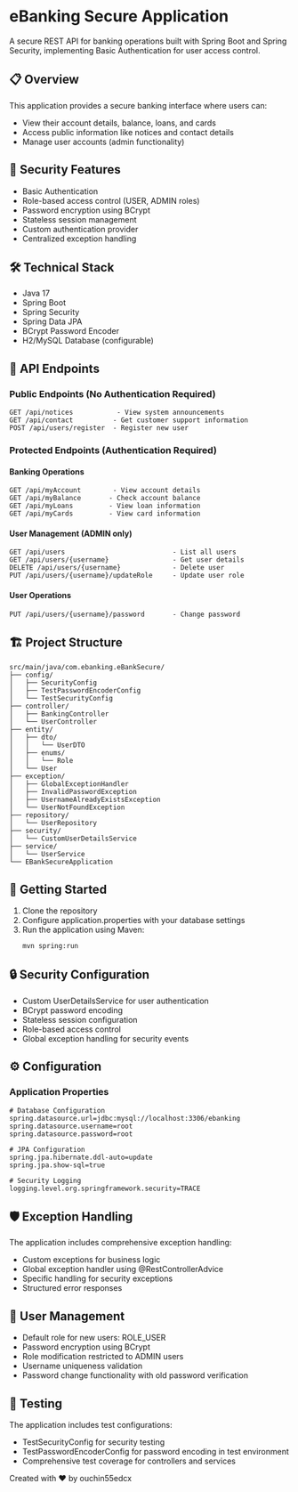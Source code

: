 # eBanking Secure Application

A secure REST API for banking operations built with Spring Boot and Spring Security, implementing Basic Authentication for user access control.

## 📋 Overview

This application provides a secure banking interface where users can:
- View their account details, balance, loans, and cards
- Access public information like notices and contact details
- Manage user accounts (admin functionality)

## 🔐 Security Features

- Basic Authentication
- Role-based access control (USER, ADMIN roles)
- Password encryption using BCrypt
- Stateless session management
- Custom authentication provider
- Centralized exception handling

## 🛠️ Technical Stack

- Java 17
- Spring Boot
- Spring Security
- Spring Data JPA
- BCrypt Password Encoder
- H2/MySQL Database (configurable)

## 🔄 API Endpoints

### Public Endpoints (No Authentication Required)

```
GET /api/notices           - View system announcements
GET /api/contact          - Get customer support information
POST /api/users/register  - Register new user
```

### Protected Endpoints (Authentication Required)

#### Banking Operations
```
GET /api/myAccount        - View account details
GET /api/myBalance       - Check account balance
GET /api/myLoans         - View loan information
GET /api/myCards         - View card information
```

#### User Management (ADMIN only)
```
GET /api/users                           - List all users
GET /api/users/{username}                - Get user details
DELETE /api/users/{username}             - Delete user
PUT /api/users/{username}/updateRole     - Update user role
```

#### User Operations
```
PUT /api/users/{username}/password       - Change password
```

## 🏗️ Project Structure

```
src/main/java/com.ebanking.eBankSecure/
├── config/
│   ├── SecurityConfig
│   ├── TestPasswordEncoderConfig
│   └── TestSecurityConfig
├── controller/
│   ├── BankingController
│   └── UserController
├── entity/
│   ├── dto/
│   │   └── UserDTO
│   ├── enums/
│   │   └── Role
│   └── User
├── exception/
│   ├── GlobalExceptionHandler
│   ├── InvalidPasswordException
│   ├── UsernameAlreadyExistsException
│   └── UserNotFoundException
├── repository/
│   └── UserRepository
├── security/
│   └── CustomUserDetailsService
├── service/
│   └── UserService
└── EBankSecureApplication
```

## 🚀 Getting Started

1. Clone the repository
2. Configure application.properties with your database settings
3. Run the application using Maven:
   ```bash
   mvn spring:run
   ```

## 🔒 Security Configuration

- Custom UserDetailsService for user authentication
- BCrypt password encoding
- Stateless session configuration
- Role-based access control
- Global exception handling for security events

## ⚙️ Configuration

### Application Properties
```properties
# Database Configuration
spring.datasource.url=jdbc:mysql://localhost:3306/ebanking
spring.datasource.username=root
spring.datasource.password=root

# JPA Configuration
spring.jpa.hibernate.ddl-auto=update
spring.jpa.show-sql=true

# Security Logging
logging.level.org.springframework.security=TRACE
```

## 🛡️ Exception Handling

The application includes comprehensive exception handling:
- Custom exceptions for business logic
- Global exception handler using @RestControllerAdvice
- Specific handling for security exceptions
- Structured error responses

## 👥 User Management

- Default role for new users: ROLE_USER
- Password encryption using BCrypt
- Role modification restricted to ADMIN users
- Username uniqueness validation
- Password change functionality with old password verification

## 📝 Testing

The application includes test configurations:
- TestSecurityConfig for security testing
- TestPasswordEncoderConfig for password encoding in test environment
- Comprehensive test coverage for controllers and services



Created with ❤️ by ouchin55edcx
